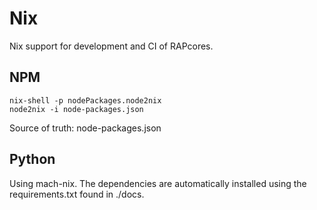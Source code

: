 # Nix

Nix support for development and CI of RAPcores.

## NPM
```
nix-shell -p nodePackages.node2nix
node2nix -i node-packages.json
```

Source of truth: node-packages.json

## Python

Using mach-nix. The dependencies are automatically installed using the
requirements.txt found in ./docs.


